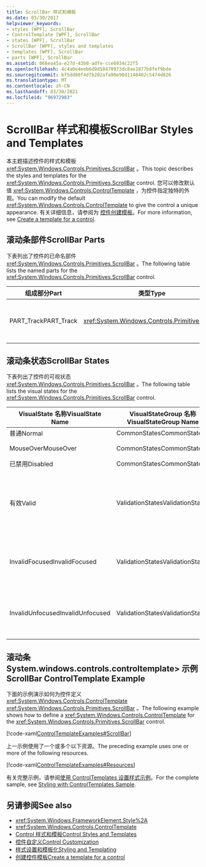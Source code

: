 ```yaml
---
title: ScrollBar 样式和模板
ms.date: 03/30/2017
helpviewer_keywords:
- styles [WPF], ScrollBar
- ControlTemplate [WPF], ScrollBar
- states [WPF], ScrollBar
- ScrollBar [WPF], styles and templates
- templates [WPF], ScrollBar
- parts [WPF], ScrollBar
ms.assetid: 066ea45a-e27d-43b0-adfe-cce6934c22f5
ms.openlocfilehash: 4c4a0e4eeb6d9d58470973dc8ae1877b8fef9bde
ms.sourcegitcommit: bf5dd80f4d7b202afa90e90d1148402c5474d826
ms.translationtype: MT
ms.contentlocale: zh-CN
ms.lasthandoff: 03/30/2021
ms.locfileid: "96972983"
---
```

# <a name="scrollbar-styles-and-templates"></a><span data-ttu-id="69046-102">ScrollBar 样式和模板</span><span class="sxs-lookup"><span data-stu-id="69046-102">ScrollBar Styles and Templates</span></span>
<span data-ttu-id="69046-103">本主题描述控件的样式和模板 <xref:System.Windows.Controls.Primitives.ScrollBar> 。</span><span class="sxs-lookup"><span data-stu-id="69046-103">This topic describes the styles and templates for the <xref:System.Windows.Controls.Primitives.ScrollBar> control.</span></span> <span data-ttu-id="69046-104">您可以修改默认值 <xref:System.Windows.Controls.ControlTemplate> ，为控件指定独特的外观。</span><span class="sxs-lookup"><span data-stu-id="69046-104">You can modify the default <xref:System.Windows.Controls.ControlTemplate> to give the control a unique appearance.</span></span> <span data-ttu-id="69046-105">有关详细信息，请参阅为 [控件创建模板](/dotnet/desktop-wpf/themes/how-to-create-apply-template)。</span><span class="sxs-lookup"><span data-stu-id="69046-105">For more information, see [Create a template for a control](/dotnet/desktop-wpf/themes/how-to-create-apply-template).</span></span>  
  
## <a name="scrollbar-parts"></a><span data-ttu-id="69046-106">滚动条部件</span><span class="sxs-lookup"><span data-stu-id="69046-106">ScrollBar Parts</span></span>  
 <span data-ttu-id="69046-107">下表列出了控件的已命名部件 <xref:System.Windows.Controls.Primitives.ScrollBar> 。</span><span class="sxs-lookup"><span data-stu-id="69046-107">The following table lists the named parts for the <xref:System.Windows.Controls.Primitives.ScrollBar> control.</span></span>  
  
|<span data-ttu-id="69046-108">组成部分</span><span class="sxs-lookup"><span data-stu-id="69046-108">Part</span></span>|<span data-ttu-id="69046-109">类型</span><span class="sxs-lookup"><span data-stu-id="69046-109">Type</span></span>|<span data-ttu-id="69046-110">说明</span><span class="sxs-lookup"><span data-stu-id="69046-110">Description</span></span>|  
|-|-|-|  
|<span data-ttu-id="69046-111">PART_Track</span><span class="sxs-lookup"><span data-stu-id="69046-111">PART_Track</span></span>|<xref:System.Windows.Controls.Primitives.Track>|<span data-ttu-id="69046-112">指示的位置的元素的容器 <xref:System.Windows.Controls.Primitives.ScrollBar> 。</span><span class="sxs-lookup"><span data-stu-id="69046-112">The container for the element that indicates the position of the <xref:System.Windows.Controls.Primitives.ScrollBar>.</span></span>|  
  
## <a name="scrollbar-states"></a><span data-ttu-id="69046-113">滚动条状态</span><span class="sxs-lookup"><span data-stu-id="69046-113">ScrollBar States</span></span>  
 <span data-ttu-id="69046-114">下表列出了控件的可视状态 <xref:System.Windows.Controls.Primitives.ScrollBar> 。</span><span class="sxs-lookup"><span data-stu-id="69046-114">The following table lists the visual states for the <xref:System.Windows.Controls.Primitives.ScrollBar> control.</span></span>  
  
|<span data-ttu-id="69046-115">VisualState 名称</span><span class="sxs-lookup"><span data-stu-id="69046-115">VisualState Name</span></span>|<span data-ttu-id="69046-116">VisualStateGroup 名称</span><span class="sxs-lookup"><span data-stu-id="69046-116">VisualStateGroup Name</span></span>|<span data-ttu-id="69046-117">描述</span><span class="sxs-lookup"><span data-stu-id="69046-117">Description</span></span>|  
|----------------------|---------------------------|-----------------|  
|<span data-ttu-id="69046-118">普通</span><span class="sxs-lookup"><span data-stu-id="69046-118">Normal</span></span>|<span data-ttu-id="69046-119">CommonStates</span><span class="sxs-lookup"><span data-stu-id="69046-119">CommonStates</span></span>|<span data-ttu-id="69046-120">默认状态。</span><span class="sxs-lookup"><span data-stu-id="69046-120">The default state.</span></span>|  
|<span data-ttu-id="69046-121">MouseOver</span><span class="sxs-lookup"><span data-stu-id="69046-121">MouseOver</span></span>|<span data-ttu-id="69046-122">CommonStates</span><span class="sxs-lookup"><span data-stu-id="69046-122">CommonStates</span></span>|<span data-ttu-id="69046-123">鼠标指针悬停在控件上方。</span><span class="sxs-lookup"><span data-stu-id="69046-123">The mouse pointer is positioned over the control.</span></span>|  
|<span data-ttu-id="69046-124">已禁用</span><span class="sxs-lookup"><span data-stu-id="69046-124">Disabled</span></span>|<span data-ttu-id="69046-125">CommonStates</span><span class="sxs-lookup"><span data-stu-id="69046-125">CommonStates</span></span>|<span data-ttu-id="69046-126">已禁用控件。</span><span class="sxs-lookup"><span data-stu-id="69046-126">The control is disabled.</span></span>|  
|<span data-ttu-id="69046-127">有效</span><span class="sxs-lookup"><span data-stu-id="69046-127">Valid</span></span>|<span data-ttu-id="69046-128">ValidationStates</span><span class="sxs-lookup"><span data-stu-id="69046-128">ValidationStates</span></span>|<span data-ttu-id="69046-129">控件使用 <xref:System.Windows.Controls.Validation> 类， <xref:System.Windows.Controls.Validation.HasError%2A?displayProperty=nameWithType> 附加属性为 `false` 。</span><span class="sxs-lookup"><span data-stu-id="69046-129">The control uses the <xref:System.Windows.Controls.Validation> class and the <xref:System.Windows.Controls.Validation.HasError%2A?displayProperty=nameWithType> attached property is `false`.</span></span>|  
|<span data-ttu-id="69046-130">InvalidFocused</span><span class="sxs-lookup"><span data-stu-id="69046-130">InvalidFocused</span></span>|<span data-ttu-id="69046-131">ValidationStates</span><span class="sxs-lookup"><span data-stu-id="69046-131">ValidationStates</span></span>|<span data-ttu-id="69046-132"><xref:System.Windows.Controls.Validation.HasError%2A?displayProperty=nameWithType>附加属性为 `true` ，并且控件具有焦点。</span><span class="sxs-lookup"><span data-stu-id="69046-132">The <xref:System.Windows.Controls.Validation.HasError%2A?displayProperty=nameWithType> attached property is `true` and the control has focus.</span></span>|  
|<span data-ttu-id="69046-133">InvalidUnfocused</span><span class="sxs-lookup"><span data-stu-id="69046-133">InvalidUnfocused</span></span>|<span data-ttu-id="69046-134">ValidationStates</span><span class="sxs-lookup"><span data-stu-id="69046-134">ValidationStates</span></span>|<span data-ttu-id="69046-135"><xref:System.Windows.Controls.Validation.HasError%2A?displayProperty=nameWithType>附加的属性为 `true` ，并且该控件没有焦点。</span><span class="sxs-lookup"><span data-stu-id="69046-135">The <xref:System.Windows.Controls.Validation.HasError%2A?displayProperty=nameWithType> attached property is `true` and the control does not have focus.</span></span>|  
  
## <a name="scrollbar-controltemplate-example"></a><span data-ttu-id="69046-136">滚动条 System.windows.controls.controltemplate> 示例</span><span class="sxs-lookup"><span data-stu-id="69046-136">ScrollBar ControlTemplate Example</span></span>  
 <span data-ttu-id="69046-137">下面的示例演示如何为控件定义 <xref:System.Windows.Controls.ControlTemplate> <xref:System.Windows.Controls.Primitives.ScrollBar> 。</span><span class="sxs-lookup"><span data-stu-id="69046-137">The following example shows how to define a <xref:System.Windows.Controls.ControlTemplate> for the <xref:System.Windows.Controls.Primitives.ScrollBar> control.</span></span>  
  
 [!code-xaml[ControlTemplateExamples#ScrollBar](~/samples/snippets/csharp/VS_Snippets_Wpf/ControlTemplateExamples/CS/resources/scrollbar.xaml#scrollbar)]  
  
 <span data-ttu-id="69046-138">上一示例使用了一个或多个以下资源。</span><span class="sxs-lookup"><span data-stu-id="69046-138">The preceding example uses one or more of the following resources.</span></span>  
  
 [!code-xaml[ControlTemplateExamples#Resources](~/samples/snippets/csharp/VS_Snippets_Wpf/ControlTemplateExamples/CS/resources/shared.xaml#resources)]  
  
 <span data-ttu-id="69046-139">有关完整示例，请参阅[使用 ControlTemplates 设置样式示例](https://github.com/Microsoft/WPF-Samples/tree/master/Styles%20&%20Templates/IntroToStylingAndTemplating)。</span><span class="sxs-lookup"><span data-stu-id="69046-139">For the complete sample, see [Styling with ControlTemplates Sample](https://github.com/Microsoft/WPF-Samples/tree/master/Styles%20&%20Templates/IntroToStylingAndTemplating).</span></span>  
  
## <a name="see-also"></a><span data-ttu-id="69046-140">另请参阅</span><span class="sxs-lookup"><span data-stu-id="69046-140">See also</span></span>

- <xref:System.Windows.FrameworkElement.Style%2A>
- <xref:System.Windows.Controls.ControlTemplate>
- [<span data-ttu-id="69046-141">Control 样式和模板</span><span class="sxs-lookup"><span data-stu-id="69046-141">Control Styles and Templates</span></span>](control-styles-and-templates.md)
- [<span data-ttu-id="69046-142">控件自定义</span><span class="sxs-lookup"><span data-stu-id="69046-142">Control Customization</span></span>](control-customization.md)
- [<span data-ttu-id="69046-143">样式设置和模板化</span><span class="sxs-lookup"><span data-stu-id="69046-143">Styling and Templating</span></span>](/dotnet/desktop-wpf/fundamentals/styles-templates-overview)
- [<span data-ttu-id="69046-144">创建控件模板</span><span class="sxs-lookup"><span data-stu-id="69046-144">Create a template for a control</span></span>](/dotnet/desktop-wpf/themes/how-to-create-apply-template)
